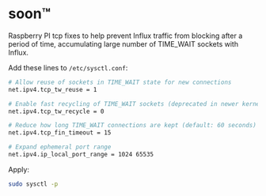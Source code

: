 # soon™


Raspberry PI tcp fixes to help prevent Influx traffic from blocking after a period of time,
accumulating large number of TIME_WAIT sockets with Influx.

Add these lines to `/etc/sysctl.conf`:

```bash
# Allow reuse of sockets in TIME_WAIT state for new connections
net.ipv4.tcp_tw_reuse = 1

# Enable fast recycling of TIME_WAIT sockets (deprecated in newer kernels, but try it)
net.ipv4.tcp_tw_recycle = 0

# Reduce how long TIME_WAIT connections are kept (default: 60 seconds)
net.ipv4.tcp_fin_timeout = 15

# Expand ephemeral port range
net.ipv4.ip_local_port_range = 1024 65535
```

Apply:

```bash
sudo sysctl -p
```
